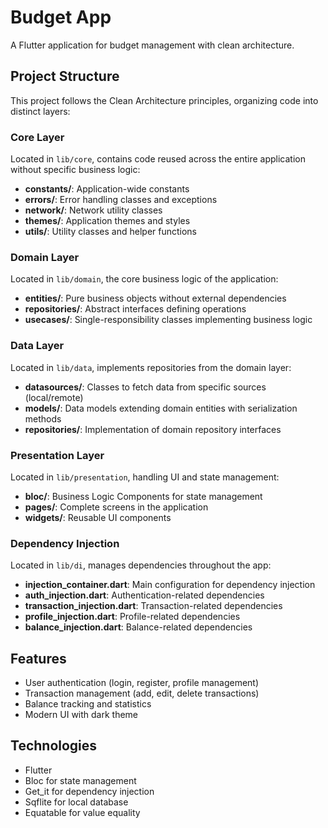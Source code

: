# Budget App

A Flutter application for budget management with clean architecture.

## Project Structure

This project follows the Clean Architecture principles, organizing code into distinct layers:

### Core Layer

Located in `lib/core`, contains code reused across the entire application without specific business logic:

- **constants/**: Application-wide constants
- **errors/**: Error handling classes and exceptions
- **network/**: Network utility classes
- **themes/**: Application themes and styles
- **utils/**: Utility classes and helper functions

### Domain Layer

Located in `lib/domain`, the core business logic of the application:

- **entities/**: Pure business objects without external dependencies
- **repositories/**: Abstract interfaces defining operations
- **usecases/**: Single-responsibility classes implementing business logic

### Data Layer

Located in `lib/data`, implements repositories from the domain layer:

- **datasources/**: Classes to fetch data from specific sources (local/remote)
- **models/**: Data models extending domain entities with serialization methods
- **repositories/**: Implementation of domain repository interfaces

### Presentation Layer

Located in `lib/presentation`, handling UI and state management:

- **bloc/**: Business Logic Components for state management
- **pages/**: Complete screens in the application
- **widgets/**: Reusable UI components

### Dependency Injection

Located in `lib/di`, manages dependencies throughout the app:

- **injection_container.dart**: Main configuration for dependency injection
- **auth_injection.dart**: Authentication-related dependencies
- **transaction_injection.dart**: Transaction-related dependencies
- **profile_injection.dart**: Profile-related dependencies
- **balance_injection.dart**: Balance-related dependencies

## Features

- User authentication (login, register, profile management)
- Transaction management (add, edit, delete transactions)
- Balance tracking and statistics
- Modern UI with dark theme

## Technologies

- Flutter
- Bloc for state management
- Get_it for dependency injection
- Sqflite for local database
- Equatable for value equality 